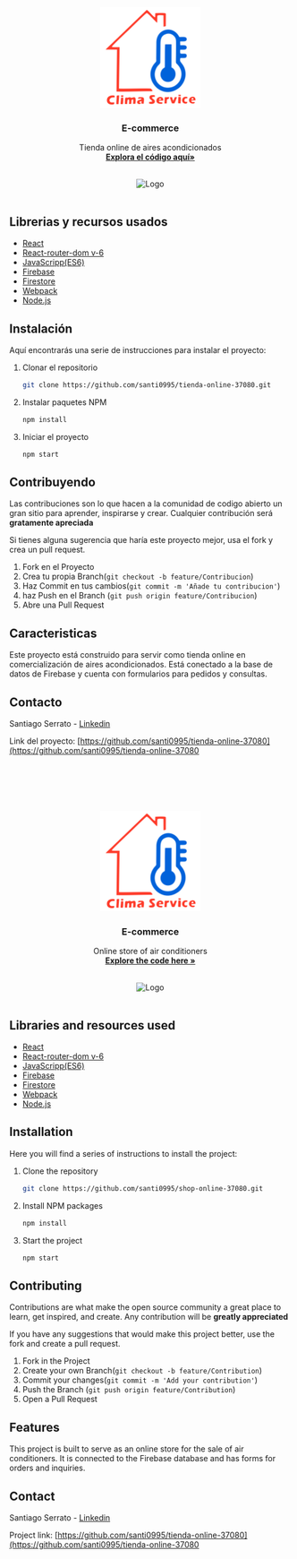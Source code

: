 <!-- LOGO DEL PROYECTO -->
<br />
<div align="center">
  <a href="#">
    <img src="public/img/logo.png" alt="Logo" width="180" height="180">
  </a>

  <h3 align="center">E-commerce</h3>

  <p align="center">
    Tienda online de aires acondicionados 
    <br />
    <a href="https://github.com/santi0995/tienda-online-37080"><strong>Explora el código aquí»</strong></a>
  </p>
</div>
<br />
<div align="center">
    <img src="public/tiendagif.gif" alt="Logo" width="" height="">
</div>
<br />

## Librerias y recursos usados 
- [React](https://facebook.github.io/react/)
- [React-router-dom v-6](#)
- [JavaScripp(ES6)](https://facebook.github.io/react/)
- [Firebase](https://firebase.google.com/)
- [Firestore](https://firebase.google.com/docs/firestore)
- [Webpack](https://webpack.js.org/)
- [Node.js](#)


## Instalación

Aquí encontrarás una serie de instrucciones para instalar el proyecto:

1. Clonar el repositorio
   ```sh
   git clone https://github.com/santi0995/tienda-online-37080.git
   ```
2. Instalar paquetes NPM 
   ```sh
   npm install
   ```
   
3. Iniciar el proyecto
    ```sh
   npm start
   ```

   <!-- CONTRIBUCIONES -->
## Contribuyendo

Las contribuciones son lo que hacen a la comunidad de codigo abierto un gran sitio para aprender, inspirarse y crear. Cualquier contribución será **gratamente apreciada**

Si tienes alguna sugerencia que haría este proyecto mejor, usa el fork y crea un pull request.

1. Fork en el Proyecto
2. Crea tu propia Branch(`git checkout -b feature/Contribucion`)
3. Haz Commit en tus cambios(`git commit -m 'Añade tu contribucion'`)
4. haz Push en el Branch (`git push origin feature/Contribucion`)
5. Abre una Pull Request

 
 <!-- ACERCA DEL PROYECTO -->
## Caracteristicas
Este proyecto está construido para servir como tienda online en comercialización de aires acondicionados. Está conectado a la base de datos de Firebase y cuenta con formularios para pedidos y consultas. 

## Contacto

Santiago Serrato - [Linkedin](https://www.linkedin.com/feed/)

Link del proyecto: [https://github.com/santi0995/tienda-online-37080](https://github.com/santi0995/tienda-online-37080

<br />
<br />
<!--README EN INGLES -->
<br />
<br />

<!-- PROJECT LOGO -->
<br />
<div align="center">
  <a href="#">
    <img src="public/img/logo.png" alt="Logo" width="180" height="180">
  </a>

  <h3 align="center">E-commerce</h3>

  <p align="center">
    Online store of air conditioners 
    <br />
    <a href="https://github.com/santi0995/tienda-online-37080"><strong>Explore the code here »</strong></a>
  </p>
</div>
<br />
<div align="center">
    <img src="public/tiendagif.gif" alt="Logo" width="" height="">
</div>
<br />

## Libraries and resources used 
- [React](https://facebook.github.io/react/)
- [React-router-dom v-6](#)
- [JavaScripp(ES6)](https://facebook.github.io/react/)
- [Firebase](https://firebase.google.com/)
- [Firestore](https://firebase.google.com/docs/firestore)
- [Webpack](https://webpack.js.org/)
- [Node.js](#)


## Installation

Here you will find a series of instructions to install the project:

1. Clone the repository
    ```sh
    git clone https://github.com/santi0995/shop-online-37080.git
    ```
2. Install NPM packages
    ```sh
    npm install
    ```
   
3. Start the project
     ```sh
    npm start
    ```

   <!-- CONTRIBUTING -->
## Contributing

Contributions are what make the open source community a great place to learn, get inspired, and create. Any contribution will be **greatly appreciated**

If you have any suggestions that would make this project better, use the fork and create a pull request.

1. Fork in the Project
2. Create your own Branch(`git checkout -b feature/Contribution`)
3. Commit your changes(`git commit -m 'Add your contribution'`)
4. Push the Branch (`git push origin feature/Contribution`)
5. Open a Pull Request

 
  <!-- ABOUT THE PROJECT -->
## Features
This project is built to serve as an online store for the sale of air conditioners. It is connected to the Firebase database and has forms for orders and inquiries.

## Contact

Santiago Serrato - [Linkedin](https://www.linkedin.com/feed/)

Project link: [https://github.com/santi0995/tienda-online-37080](https://github.com/santi0995/tienda-online-37080